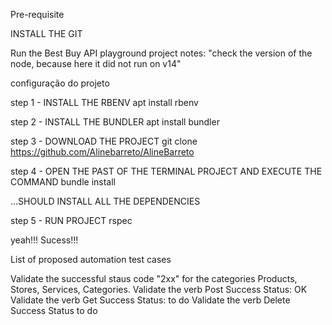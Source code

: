 Pre-requisite

INSTALL THE GIT

Run the Best Buy API playground project
notes: "check the version of the node, because here it did not run on v14"

configuração do projeto

step 1 - INSTALL THE RBENV
apt install rbenv

step 2 - INSTALL THE BUNDLER
apt install bundler

step 3 - DOWNLOAD THE PROJECT
git clone <https://github.com/Alinebarreto/AlineBarreto>

step 4 - OPEN THE PAST OF THE TERMINAL PROJECT AND EXECUTE THE COMMAND
bundle install

...SHOULD INSTALL ALL THE DEPENDENCIES

step 5 - RUN PROJECT
rspec

yeah!!! Sucess!!!

List of proposed automation test cases

Validate the successful staus code "2xx" for the categories Products, Stores, Services, Categories.
Validate the verb Post Success Status: OK
Validate the verb Get Success Status: to do
Validate the verb Delete Success Status to do
